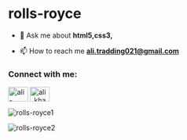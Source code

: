 # rolls-royce


- 💬 Ask me about **html5,css3,**

- 📫 How to reach me **ali.tradding021@gmail.com**

<h3 align="left">Connect with me:</h3>
<p align="left">
<a href="https://linkedin.com/in/ali-khazaei021" target="blank"><img align="center" src="https://raw.githubusercontent.com/rahuldkjain/github-profile-readme-generator/master/src/images/icons/Social/linked-in-alt.svg" alt="ali-khazaei021" height="30" width="40" /></a>
<a href="https://instagram.com/ali_khazaei_developer" target="blank"><img align="center" src="https://raw.githubusercontent.com/rahuldkjain/github-profile-readme-generator/master/src/images/icons/Social/instagram.svg" alt="ali_khazaei_developer" height="30" width="40" /></a>
</p>


![rolls-royce1](https://github.com/user-attachments/assets/7114c62a-4544-4601-ad58-f808fae99aca)

![rolls-royce2](https://github.com/user-attachments/assets/120f6a4f-0493-4fc3-a3c6-f991919406a1)


